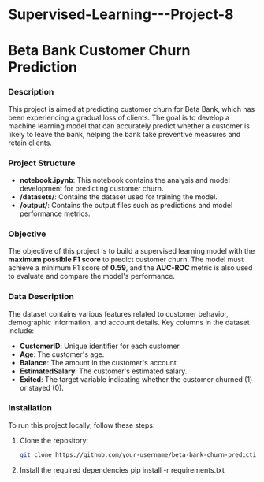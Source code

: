 # Supervised-Learning---Project-8

# Beta Bank Customer Churn Prediction

### Description
This project is aimed at predicting customer churn for Beta Bank, which has been experiencing a gradual loss of clients. The goal is to develop a machine learning model that can accurately predict whether a customer is likely to leave the bank, helping the bank take preventive measures and retain clients.

### Project Structure
- **notebook.ipynb**: This notebook contains the analysis and model development for predicting customer churn.
- **/datasets/**: Contains the dataset used for training the model.
- **/output/**: Contains the output files such as predictions and model performance metrics.

### Objective
The objective of this project is to build a supervised learning model with the **maximum possible F1 score** to predict customer churn. The model must achieve a minimum F1 score of **0.59**, and the **AUC-ROC** metric is also used to evaluate and compare the model's performance.

### Data Description
The dataset contains various features related to customer behavior, demographic information, and account details. Key columns in the dataset include:
- **CustomerID**: Unique identifier for each customer.
- **Age**: The customer's age.
- **Balance**: The amount in the customer's account.
- **EstimatedSalary**: The customer's estimated salary.
- **Exited**: The target variable indicating whether the customer churned (1) or stayed (0).

### Installation
To run this project locally, follow these steps:

1. Clone the repository:
   ```bash
   git clone https://github.com/your-username/beta-bank-churn-prediction.git

2. Install the required dependencies
   pip install -r requirements.txt

